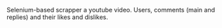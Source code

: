 Selenium-based scrapper a youtube video. Users, comments (main and replies) and their likes and dislikes.  
